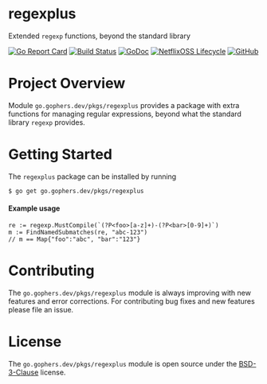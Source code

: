regexplus
=========

Extended `regexp` functions, beyond the standard library

[![Go Report Card](https://goreportcard.com/badge/go.gophers.dev/pkgs/regexplus)](https://goreportcard.com/report/go.gophers.dev/pkgs/regexplus)
[![Build Status](https://travis-ci.com/shoenig/regexplus.svg?branch=master)](https://travis-ci.com/shoenig/regexplus)
[![GoDoc](https://godoc.org/go.gophers.dev/pkgs/regexplus?status.svg)](https://godoc.org/go.gophers.dev/pkgs/regexplus)
[![NetflixOSS Lifecycle](https://img.shields.io/osslifecycle/shoenig/regexplus.svg)](OSSMETADATA)
[![GitHub](https://img.shields.io/github/license/shoenig/regexplus.svg)](LICENSE)

# Project Overview

Module `go.gophers.dev/pkgs/regexplus` provides a package with extra functions
for managing regular expressions, beyond what the standard library `regexp` provides.

# Getting Started

The `regexplus` package can be installed by running
```
$ go get go.gophers.dev/pkgs/regexplus
```

#### Example usage
```golang
re := regexp.MustCompile(`(?P<foo>[a-z]+)-(?P<bar>[0-9]+)`)
m := FindNamedSubmatches(re, "abc-123")
// m == Map{"foo":"abc", "bar":"123"}
```

# Contributing

The `go.gophers.dev/pkgs/regexplus` module is always improving with new features
and error corrections. For contributing bug fixes and new features please file an issue.

# License

The `go.gophers.dev/pkgs/regexplus` module is open source under the [BSD-3-Clause](LICENSE) license.